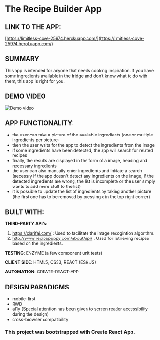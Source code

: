 # The Recipe Builder App
## LINK TO THE APP:
[https://limitless-cove-25974.herokuapp.com/](https://limitless-cove-25974.herokuapp.com/)

## SUMMARY
This app is intended for anyone that needs cooking inspiration. If you have some ingredients available in the fridge and don't know what to do with them, this app is right for you. 

## DEMO VIDEO
![Demo video](demo.gif)

## APP FUNCTIONALITY:

* the user can take a picture of the available ingredients (one or multiple ingredients per picture)
* then the user waits for the app to detect the ingredients from the image 
* if some ingredients have been detected, the app will search for related recipes 
* finally, the results are displayed in the form of a image, heading and necessary ingredients
* the user can also manually enter ingredients and initiate a search (necessry if the app doesn't detect any ingredients on the image, if the detected ingredients are wrong, the list is incomplete or the user simply wants to add more stuff to the list)
* it is possible to update the list of ingredients by taking another picture (the first one has to be removed by pressing x in the top right corner)

## BUILT WITH:

**THIRD-PARTY API's**: 

1) https://clarifai.com/ : Used to facilitate the image recogintion algorithm.
2) http://www.recipepuppy.com/about/api/ : Used for retrieving recipes based on the ingredients.

**TESTING**: ENZYME (a few component unit tests)

**CLIENT SIDE**: HTML5, CSS3, REACT (ES6 JS)

**AUTOMATION**: CREATE-REACT-APP

## DESIGN PARADIGMS

* mobile-first
* RWD
* a11y (Special attention has been given to screen reader accessibility during the design)
* cross-browser compatibility

### This project was bootstrapped with Create React App.
